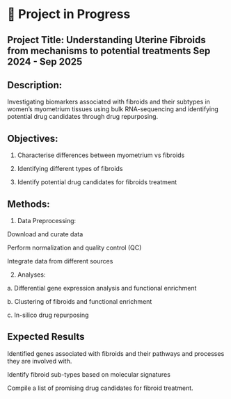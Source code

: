 # 🚧 Project in Progress

## Project Title: Understanding Uterine Fibroids from mechanisms to potential treatments Sep 2024 - Sep 2025

## Description: 

Investigating biomarkers associated with fibroids and their subtypes in women’s myometrium tissues using bulk RNA-sequencing and identifying potential drug candidates through drug repurposing.

## Objectives: 
1. Characterise differences between myometrium vs fibroids  

2. Identifying different types of fibroids  

3. Identify potential drug candidates for fibroids treatment

## Methods: 
1. Data Preprocessing:  

Download and curate data  

Perform normalization and quality control (QC)  

Integrate data from different sources  

2. Analyses:  

a. Differential gene expression analysis and functional enrichment  

b. Clustering of fibroids and functional enrichment  

c. In-silico drug repurposing  

## Expected Results 
Identified genes associated with fibroids and their pathways and processes they are involved with. 

Identify fibroid sub-types based on molecular signatures 

Compile a list of promising drug candidates for fibroid treatment.  
